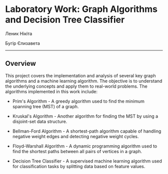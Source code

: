 # Laboratory Work: Graph Algorithms and Decision Tree Classifier

Леник Нікіта

Бугір Єлизавета

---

## Overview

This project covers the implementation and analysis of several key graph algorithms and a machine learning algorithm. The objective is to understand the underlying concepts and apply them to real-world problems. The algorithms implemented in this work include:

- Prim's Algorithm - A greedy algorithm used to find the minimum spanning tree (MST) of a graph.

- Kruskal's Algorithm - Another algorithm for finding the MST by using a disjoint-set data structure.

- Bellman-Ford Algorithm - A shortest-path algorithm capable of handling negative weight edges and detecting negative weight cycles.

- Floyd-Warshall Algorithm - A dynamic programming algorithm used to find the shortest paths between all pairs of vertices in a graph.

- Decision Tree Classifier - A supervised machine learning algorithm used for classification tasks by splitting data based on feature values.
